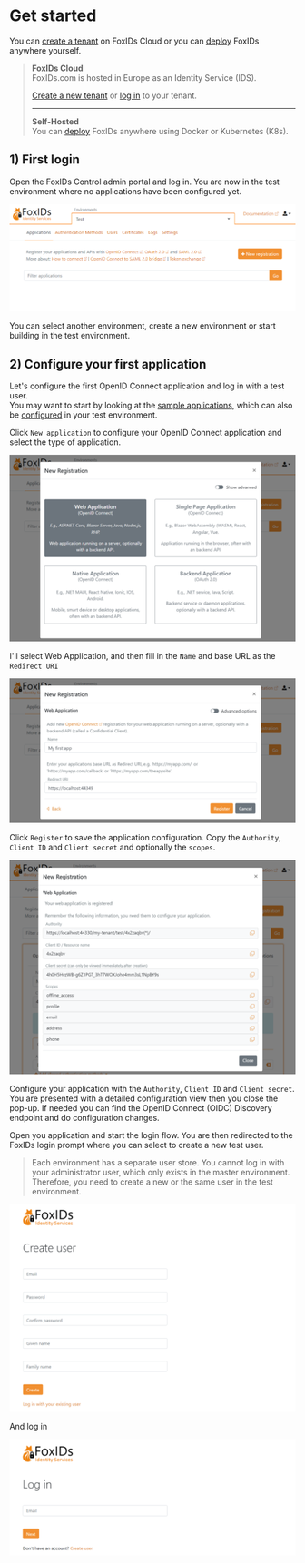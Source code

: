 # Get started
You can [create a tenant](https://www.foxids.com/action/signup) on FoxIDs Cloud or you can [deploy](deployment.md) FoxIDs anywhere yourself.

> **FoxIDs Cloud**  
> FoxIDs.com is hosted in Europe as an Identity Service (IDS).
>   
> [Create a new tenant](https://www.foxids.com/action/signup) or [log in](https://www.foxids.com/action/login) to your tenant. 
> 
> ---
> 
> **Self-Hosted**  
> You can [deploy](deployment.md) FoxIDs anywhere using Docker or Kubernetes (K8s).

## 1) First login

Open the FoxIDs Control admin portal and log in. You are now in the test environment where no applications have been configured yet.

![FoxIDs first login](images/get-started-first-access.png)

You can select another environment, create a new environment or start building in the test environment.

## 2) Configure your first application
Let's configure the first OpenID Connect application and log in with a test user.  
You may want to start by looking at the [sample applications](samples.md), which can also be [configured](samples.md#configure-samples-in-foxids-environment) in your test environment. 

Click `New application` to configure your OpenID Connect application and select the type of application.

![New app registration](images/get-started-new-app-reg.png)

I'll select Web Application, and then fill in the `Name` and base URL as the `Redirect URI`

![New app registration configuration](images/get-started-new-app-reg-conf.png)

Click `Register` to save the application configuration. Copy the `Authority`, `Client ID` and `Client secret` and optionally the `scopes`.

![New app registration done](images/get-started-new-app-reg-done.png)

Configure your application with the `Authority`, `Client ID` and `Client secret`.  
You are presented with a detailed configuration view then you close the pop-up. If needed you can find the OpenID Connect (OIDC) Discovery endpoint and do configuration changes.

Open you application and start the login flow. You are then redirected to the FoxIDs login prompt where you can select to create a new test user.

> Each environment has a separate user store. You cannot log in with your administrator user, which only exists in the master environment. Therefore, you need to create a new or the same user in the test environment.

![Create test user](images/get-started-test-user.png)

And log in

![Login](images/get-started-login.png)